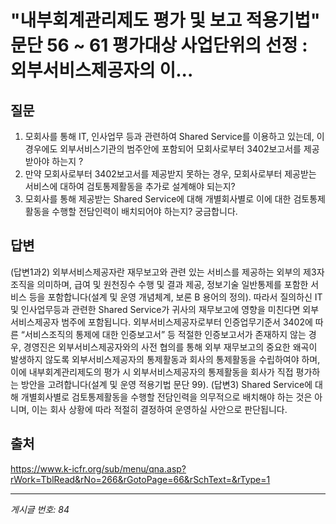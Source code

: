 # "내부회계관리제도 평가 및 보고 적용기법" 문단 56 ~ 61 평가대상 사업단위의 선정 : 외부서비스제공자의 이...

## 질문
1. 모회사를 통해 IT, 인사업무 등과 관련하여 Shared Service를 이용하고 있는데, 이 경우에도 외부서비스기관의 범주안에 포함되어 모회사로부터
3402보고서를 제공받아야 하는지 ?
2. 만약 모회사로부터 3402보고서를 제공받지 못하는 경우, 모회사로부터 제공받는 서비스에 대하여 검토통제활동을 추가로 설계해야 되는지?
3. 모회사를 통해 제공받는 Shared Service에 대해 개별회사별로 이에 대한 검토통제활동을 수행할 전담인력이 배치되어야 하는지? 궁금합니다.

## 답변
(답변1과2) 외부서비스제공자란 재무보고와 관련 있는 서비스를 제공하는 외부의 제3자 조직을 의미하며, 급여 및 원천징수 수행 및 결과 제공, 정보기술 일반통제를 포함한 서비스 등을 포함합니다(설계 및 운영 개념체계, 보론 B 용어의 정의). 따라서 질의하신 IT 및 인사업무등과 관련한 Shared Service가 귀사의 재무보고에 영향을 미친다면 외부서비스제공자 범주에 포함됩니다.
외부서비스제공자로부터 인증업무기준서 3402에 따른 “서비스조직의 통제에 대한 인증보고서” 등 적절한 인증보고서가 존재하지 않는 경우, 경영진은 외부서비스제공자와의 사전 협의를 통해 외부 재무보고의 중요한 왜곡이 발생하지 않도록 외부서비스제공자의 통제활동과 회사의 통제활동을 수립하여야 하며, 이에 내부회계관리제도의 평가 시 외부서비스제공자의 통제활동을 회사가 직접 평가하는 방안을 고려합니다(설계 및 운영 적용기법 문단 99).
(답변3) Shared Service에 대해 개별회사별로 검토통제활동을 수행할 전담인력을 의무적으로 배치해야 하는 것은 아니며, 이는 회사 상황에 따라 적절히 결정하여 운영하실 사안으로 판단됩니다.

## 출처
https://www.k-icfr.org/sub/menu/qna.asp?rWork=TblRead&rNo=266&rGotoPage=66&rSchText=&rType=1

---
*게시글 번호: 84*
